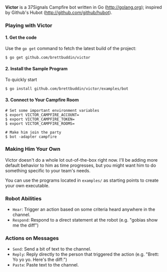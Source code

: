 **Victor** is a 37Signals Campfire bot written in Go (http://golang.org); inspired by Github's Hubot (http://github.com/github/hubot).

### Playing with Victor

#### 1. Get the code

Use the `go get` command to fetch the latest build of the project:

    $ go get github.com/brettbuddin/victor

#### 2. Install the Sample Program

To quickly start 

    $ go install github.com/brettbuddin/victor/examples/bot

#### 3. Connect to Your Campfire Room

    # Set some important environment variables
    $ export VICTOR_CAMPFIRE_ACCOUNT=
    $ export VICTOR_CAMPFIRE_TOKEN=
    $ export VICTOR_CAMPFIRE_ROOMS=
    
    # Make him join the party
    $ bot -adapter campfire

### Making Him Your Own

Victor doesn't do a whole lot out-of-the-box right now. I'll be adding more default behavior to him as time progresses, but you might want him to do something specific to your team's needs. 

You can use the programs located in `examples/` as starting points to create your own executable.

### Robot Abilities

- `Hear`: Trigger an action based on some criteria heard anywhere in the channel.
- `Respond`: Respond to a direct statement at the robot (e.g. "gobias show me the diff")

### Actions on Messages

- `Send`: Send a bit of text to the channel.
- `Reply`: Reply directly to the person that triggered the action (e.g. "Brett: Yo yo yo. Here's the diff:")
- `Paste`: Paste text to the channel.
